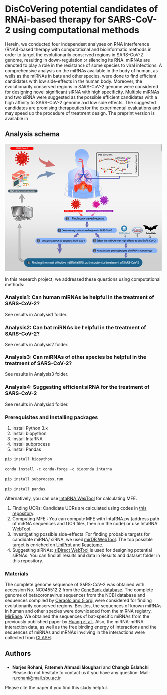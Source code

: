 

# DisCoVering potential candidates of RNAi-based therapy for SARS-CoV-2 using computational methods

Herein, we conducted four independent analyses on RNA interference (RNAi)-based therapy with computational and bioinformatic methods in order to target the evolutionarily conserved regions in SARS-CoV-2 genome, resulting in down-regulation or silencing its RNA. miRNAs are denoted to play a role in the resistance of some species to viral infections. A comprehensive analysis on the miRNAs available in the body of human, as wells as the miRNAs in bats and other species, were done to find efficient candidates with low side-effects in the human body. Moreover, the evolutionarily conserved regions in SARS-CoV-2 genome were considered for designing novel significant siRNA with high specificity. Multiple miRNAs and two siRNA were suggested as the possible efficient candidates with a high affinity to SARS-CoV-2 genome and low side effects. The suggested candidates are promising therapeutics for the experimental evaluations and may speed up the procedure of treatment design.
The preprint version is available in 

## Analysis schema
<p align="center">
  <img src="https://github.com/nrohani/SARS-CoV-2/blob/master/schema.jpg?raw=true" alt="Analysis overview"/>
</p>

In this research project, we addressed these questions using computational methods:

### Analysis1: Can human miRNAs be helpful in the treatment of SARS-CoV-2?
See results in Analysis1 folder.
### Analysis2: Can bat miRNAs be helpful in the treatment of SARS-CoV-2?
See results in Analysis2 folder.
### Analysis3: Can miRNAs of other species be helpful in the treatment of SARS-CoV-2?
See results in Analysis3 folder.
### Analysis4: Suggesting efficient siRNA for the treatment of SARS-CoV-2
See results in Analysis4 folder.

### Prerequisites and Installing packages

1. Install Python 3.x
2. Install biopython
3. Install IntaRNA
4. Install subprocess
5. Install Pandas
```
pip install biopython

conda install -c conda-forge -c bioconda intarna

pip install subprocess.run

pip install pandas
```
Alternatively, you can use [IntaRNA WebTool](http://rna.informatik.uni-freiburg.de/CopraRNA/Input.jsp) for calculating MFE.  
1. Finding UCRs: Candidate UCRs are calculated using codes in [this repository]( https://github.com/DasLab/SARSCoV2_Secstruct_Cons).
2. Computing MFE : You can compute MFE with IntaRNA.py (address path of miRNA sequences and UCR files, then run the code) or use IntaRNA WebTool.
3. Investigating possible side-effects: For finding probable targets for candidate miRNA/ siRNA, we used [mirDB WebTool](http://mirdb.org/custom.html). The top possible target is enriched on [UniProt](https://www.uniprot.org/) and [Reactome](https://reactome.org/).
4. Suggesting siRNAs:  [siDirect WebTool](http://sidirect2.rnai.jp/) is used for designing potential siRNAs.
You can find all results and data in Results and dataset folder in this repository.
### Materials
The complete genome sequence of SARS-CoV-2 was obtained with accession No. NC045512.2
from the [GeneBank database](https://www.ncbi.nlm.nih.gov/genbank/sars-cov-2-seqs/). The complete genome of betacoronavirus sequences from the NCBI database and sequences compiled by [Ceraolo and Giorgi](https://www.ncbi.nlm.nih.gov/pmc/articles/PMC7166773/) were considered for finding evolutionarily conserved regions.
Besides, the sequences of known miRNAs in human and other species were downloaded from
the miRNA registry, [MirBase](http://www.mirbase.org/). 
We obtained the sequences of bat-specific miRNAs from the previously published paper by [Huang et al.](https://bmcgenomics.biomedcentral.com/articles/10.1186/s12864-016-3227-8).
Also, the miRNA-mRNA interaction data, as well as the free binding energy of interactions and
the sequences of miRNAs and mRNAs involving in the interactions were collected from [CLASH](https://www.ncbi.nlm.nih.gov/pmc/articles/PMC3650559/).


## Authors
###
* **Narjes Rohani**, **Fatemeh Ahmadi Moughari**  and **Changiz Eslahchi**
Please do not hesitate to contact us if you have any question:
Mail: n.rohani@mail.sbu.ac.ir


Please cite the paper if you find this study helpful.
